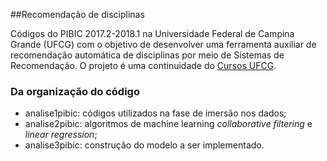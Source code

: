 ##Recomendação de disciplinas

Códigos do PIBIC 2017.2-2018.1 na Universidade Federal de Campina Grande (UFCG) com o objetivo de desenvolver uma ferramenta auxiliar de recomendação automática de disciplinas por meio de Sistemas de Recomendação. 
O projeto é uma continuidade do [Cursos UFCG](http://analytics.ufcg.edu.br/cursosufcg/#/).  

### Da organização do código
* analise1pibic: códigos utilizados na fase de imersão nos dados; 
* analise2pibic: algoritmos de machine learning _collaborative filtering_ e _linear regression_;
* analise3pibic: construção do modelo a ser implementado.